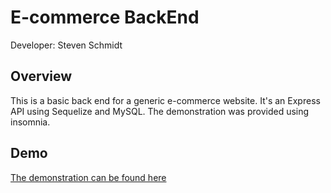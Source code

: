 # E-commerce BackEnd

Developer: Steven Schmidt

## Overview

This is a basic back end for a generic e-commerce website. It's an Express API using Sequelize and MySQL. The demonstration was provided using insomnia.

## Demo
[The demonstration can be found here](https://drive.google.com/file/d/1Onx1Qo5NJTO3rVNAy0YWfZ5P7slds3SH/view)
